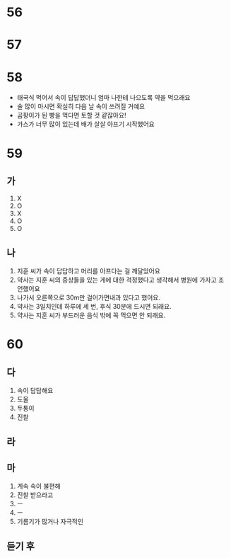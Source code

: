 # 56

# 57
# 58
* 태국식 먹어서 속이 답답했더니 엄마 나한테 나으도록 약을 먹으래요
* 술 많이 마시면 확실히 다음 날 속이 쓰려질 거예요 
* 곰팡이가 된 빵을 먹다면 토할 것 같잖아요!
* 가스가 너무 많이 있는데 배가 살살 아프기 시작했어요
# 59
## 가
1. X
2. O
3. X
4. O
5. O
## 나
1. 지훈 씨가 속이 답답하고 머리를 아프다는 걸 깨달았어요
2. 약사는 지훈 씨의 증상들을 있는 게에 대한 걱정했다고 생각해서 병원에 가자고 조언했어요
3. 나가서 오른쪽으로 30m만 걸어가면내과 있다고 했어요.
4. 약사는 3일치인데 하루에 세 번, 후식 30분에 드시면 되래요.
5. 약사는 지훈 씨가 부드러운 음식 밖에 꼭 먹으면 안 되래요.
# 60
## 다
1. 속이 답답해요
2. 도울
3. 두통이
4. 진찰
## 라
## 마
1. 계속 속이 불편해
2. 진찰 받으라고
3. ㅡ
4. ㅡ
5. 기름기가 많거나 자극적인

## 듣기 후